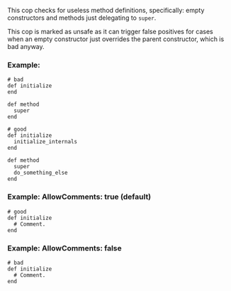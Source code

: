 This cop checks for useless method definitions, specifically: empty constructors
and methods just delegating to `super`.

This cop is marked as unsafe as it can trigger false positives for cases when
an empty constructor just overrides the parent constructor, which is bad anyway.

### Example:
    # bad
    def initialize
    end

    def method
      super
    end

    # good
    def initialize
      initialize_internals
    end

    def method
      super
      do_something_else
    end

### Example: AllowComments: true (default)
    # good
    def initialize
      # Comment.
    end

### Example: AllowComments: false
    # bad
    def initialize
      # Comment.
    end
